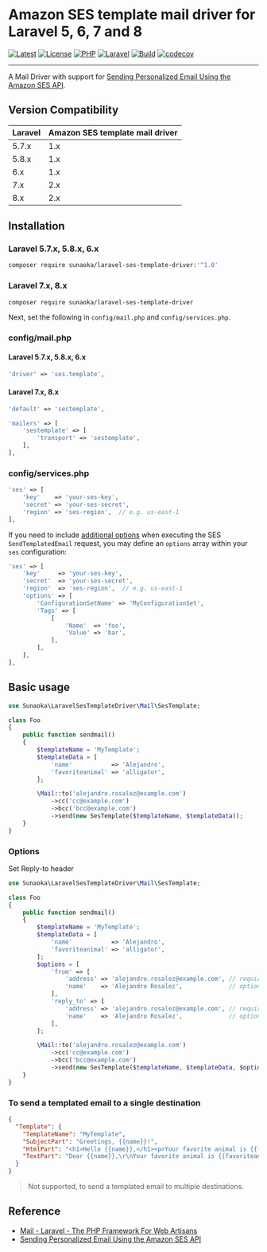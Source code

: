# Amazon SES template mail driver for Laravel 5, 6, 7 and 8

[![Latest](https://poser.pugx.org/sunaoka/laravel-ses-template-driver/v)](https://packagist.org/packages/sunaoka/laravel-ses-template-driver)
[![License](https://poser.pugx.org/sunaoka/laravel-ses-template-driver/license)](https://packagist.org/packages/sunaoka/laravel-ses-template-driver)
[![PHP](https://img.shields.io/packagist/php-v/sunaoka/laravel-ses-template-driver)](composer.json)
[![Laravel](https://img.shields.io/badge/laravel-7.x%20%7C%208.x-red)](https://laravel.com/)
[![Build](https://travis-ci.org/sunaoka/laravel-ses-template-driver.svg?branch=develop)](https://travis-ci.org/sunaoka/laravel-ses-template-driver)
[![codecov](https://codecov.io/gh/sunaoka/laravel-ses-template-driver/branch/develop/graph/badge.svg)](https://codecov.io/gh/sunaoka/laravel-ses-template-driver)

----

A Mail Driver with support for [Sending Personalized Email Using the Amazon SES API](https://docs.aws.amazon.com/ses/latest/DeveloperGuide/send-personalized-email-api.html).

## Version Compatibility

| Laravel | Amazon SES template mail driver |
| ------- | ------------------------------- |
| 5.7.x   | 1.x                             |
| 5.8.x   | 1.x                             |
| 6.x     | 1.x                             |
| 7.x     | 2.x                             |
| 8.x     | 2.x                             |

## Installation

### Laravel 5.7.x, 5.8.x, 6.x

```bash
composer require sunaoka/laravel-ses-template-driver:'^1.0'
```

### Laravel 7.x, 8.x

```bash
composer require sunaoka/laravel-ses-template-driver
```

Next, set the following in `config/mail.php` and `config/services.php`.

### config/mail.php

#### Laravel 5.7.x, 5.8.x, 6.x

```php
'driver' => 'ses.template',
```

#### Laravel 7.x, 8.x

```php
'default' => 'sestemplate',

'mailers' => [
    'sestemplate' => [
        'transport' => 'sestemplate',
    ],
],
```

### config/services.php

```php
'ses' => [
    'key'    => 'your-ses-key',
    'secret' => 'your-ses-secret',
    'region' => 'ses-region',  // e.g. us-east-1
],
```

If you need to include [additional options](https://docs.aws.amazon.com/aws-sdk-php/v3/api/api-email-2010-12-01.html#sendtemplatedemail) when executing the SES `SendTemplatedEmail` request, you may define an `options` array within your `ses` configuration:

```php
'ses' => [
    'key'     => 'your-ses-key',
    'secret'  => 'your-ses-secret',
    'region'  => 'ses-region',  // e.g. us-east-1
    'options' => [
        'ConfigurationSetName' => 'MyConfigurationSet',
        'Tags' => [
            [
                'Name'  => 'foo',
                'Value' => 'bar',
            ],
        ],
    ],
],
```

## Basic usage

```php
use Sunaoka\LaravelSesTemplateDriver\Mail\SesTemplate;

class Foo
{
    public function sendmail()
    {
        $templateName = 'MyTemplate';
        $templateData = [
            'name'           => 'Alejandro',
            'favoriteanimal' => 'alligator',
        ];

        \Mail::to('alejandro.rosalez@example.com')
            ->cc('cc@example.com')
            ->bcc('bcc@example.com')
            ->send(new SesTemplate($templateName, $templateData));
    }
}
```

### Options

Set  Reply-to header

```php
use Sunaoka\LaravelSesTemplateDriver\Mail\SesTemplate;

class Foo
{
    public function sendmail()
    {
        $templateName = 'MyTemplate';
        $templateData = [
            'name'           => 'Alejandro',
            'favoriteanimal' => 'alligator',
        ];
        $options = [
            'from' => [
                'address' => 'alejandro.rosalez@example.com', // required
                'name'    => 'Alejandro Rosalez',             // optional
            ],
            'reply_to' => [
                'address' => 'alejandro.rosalez@example.com', // required
                'name'    => 'Alejandro Rosalez',             // optional
            ],
        ];

        \Mail::to('alejandro.rosalez@example.com')
            ->cc('cc@example.com')
            ->bcc('bcc@example.com')
            ->send(new SesTemplate($templateName, $templateData, $options));
    }
}
```

### To send a templated email to a single destination

```json
{
  "Template": {
    "TemplateName": "MyTemplate",
    "SubjectPart": "Greetings, {{name}}!",
    "HtmlPart": "<h1>Hello {{name}},</h1><p>Your favorite animal is {{favoriteanimal}}.</p>",
    "TextPart": "Dear {{name}},\r\nYour favorite animal is {{favoriteanimal}}."
  }
}
```

> Not supported, to send a templated email to multiple destinations.

## Reference

- [Mail - Laravel - The PHP Framework For Web Artisans](https://laravel.com/docs/master/mail)
- [Sending Personalized Email Using the Amazon SES API](https://docs.aws.amazon.com/ses/latest/DeveloperGuide/send-personalized-email-api.html)
